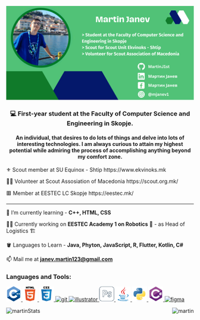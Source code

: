 ![Student, Scout and Volunteer](https://github.com/MartinJ1st/MartinJ1st/blob/main/banner.png)

<h3 align="center">💻 First-year student at the Faculty of Computer Science and Engineering in Skopje.</h3>
<h4 align = "center">An individual, that desires to do lots of things and delve into lots of interesting technologies. I am always curious to attain my highest potential while admiring the process of accomplishing anything beyond my comfort zone.</h3>

<p>⚜️ Scout member at SU Equinox - Shtip https://www.ekvinoks.mk</p>
<p>👨🏼 Volunteer at Scout Assosiation of Macedonia https://scout.org.mk/ </p>
<p>🟥 Member at EESTEC LC Skopje https://eestec.mk/   </p>

---

🌱 I’m currently learning - **C++, HTML, CSS**

👷‍♂️ Currently working on **EESTEC Academy 1 on Robotics** 🤖 - as Head of Logistics 🏗️

🪣 Languages to Learn - **Java, Phyton, JavaScript, R, Flutter, Kotlin, C#**

📫 Mail me at  **janev.martin123@gmail.com**

<h3 align="left">Languages and Tools:</h3>
<p align="left"> <a href="https://www.w3schools.com/cpp/" target="_blank" rel="noreferrer"> <img src="https://raw.githubusercontent.com/devicons/devicon/master/icons/cplusplus/cplusplus-original.svg" alt="cplusplus" width="40" height="40"/> </a> <a href="https://www.w3.org/html/" target="_blank" rel="noreferrer"> <img src="https://raw.githubusercontent.com/devicons/devicon/master/icons/html5/html5-original-wordmark.svg" alt="html5" width="40" height="40"/> </a> <a href="https://www.w3schools.com/css/" target="_blank" rel="noreferrer"> <img src="https://raw.githubusercontent.com/devicons/devicon/master/icons/css3/css3-original-wordmark.svg" alt="css3" width="40" height="40"/> </a> <a href="https://git-scm.com/" target="_blank" rel="noreferrer"> <img src="https://www.vectorlogo.zone/logos/git-scm/git-scm-icon.svg" alt="git" width="40" height="40"/> </a> <a href="https://www.adobe.com/in/products/illustrator.html" target="_blank" rel="noreferrer"> <img src="https://www.vectorlogo.zone/logos/adobe_illustrator/adobe_illustrator-icon.svg" alt="illustrator" width="40" height="40"/> </a> <a href="https://www.photoshop.com/en" target="_blank" rel="noreferrer"> <img src="https://raw.githubusercontent.com/devicons/devicon/master/icons/photoshop/photoshop-line.svg" alt="photoshop" width="40" height="40"/> </a><a href="https://www.java.com" target="_blank" rel="noreferrer"> <img src="https://raw.githubusercontent.com/devicons/devicon/master/icons/java/java-original.svg" alt="java" width="40" height="40"/> </a> <a href="https://www.python.org" target="_blank" rel="noreferrer"> <img src="https://raw.githubusercontent.com/devicons/devicon/master/icons/python/python-original.svg" alt="python" width="40" height="40"/> </a><a href="https://www.w3schools.com/cs/" target="_blank" rel="noreferrer"> <img src="https://raw.githubusercontent.com/devicons/devicon/master/icons/csharp/csharp-original.svg" alt="csharp" width="40" height="40"/> </a> <a href="https://www.figma.com/" target="_blank" rel="noreferrer"> <img src="https://www.vectorlogo.zone/logos/figma/figma-icon.svg" alt="figma" width="40" height="40"/> </a> </p>

<p><img height = 200 align="left" src="https://github-readme-stats.vercel.app/api/top-langs/?username=martinJ1st&show_icons=true&locale=en&include_all_commits=true&theme=merko&layout=compact" alt="martinStats" />
  <img height = 200 align="right" src="https://github-readme-streak-stats.herokuapp.com/?user=martinj1st&show_icons=true&locale=en&include_all_commits=true&theme=merko" alt="martin" /></p>

